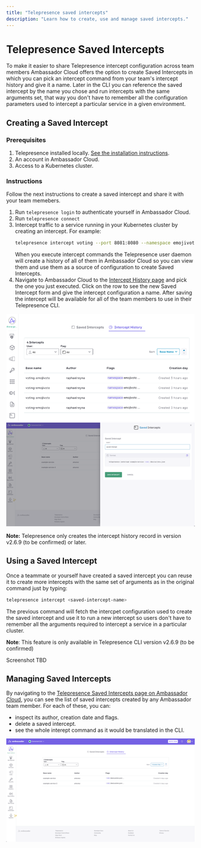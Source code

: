 ```yaml
---
title: "Telepresence saved intercepts"
description: "Learn how to create, use and manage saved intercepts."
---
```


# Telepresence Saved Intercepts

To make it easier to share Telepresence intercept configuration across team members Ambassador Cloud offers the option to create Saved Intercepts
in which you can pick an intercept command from your team's intercept history and give it a name. Later in the CLI you can reference the saved intercept
by the name you chose and run intercepts with the same arguments set, that way you don't have to remember all the configuration parameters used to intercept
a particular service in a given environment.

## Creating a Saved Intercept 

### Prerequisites

1. Telepresence installed locally. [See the installation instructions](../../../telepresence/latest/install/index.md).
1. An account in Ambassador Cloud.
1. Access to a Kubernetes cluster.


### Instructions
Follow the next instructions to create a saved intercept and share it with your team memebers.

1. Run `telepresence login` to authenticate yourself in Ambassador Cloud.
2. Run `telepresence connect`
3. Intercept traffic to a service running in your Kubernetes cluster by creating an intercept. For example:
   ```bash
   telepresence intercept voting --port 8081:8080 --namespace emojivoto --http-header x-telepresence-intercept-id=test-user-1
   ```
   When you execute intercept commands the Telepresence user daemon will create a history of all of them in Ambassador Cloud
   so you can view them and use them as a source of configuration to create Saved Intercepts.
4. Navigate to Ambassador Cloud to the [Intercept History page](https://app.getambassador.io/saved-intercepts/history) and pick the one you just
   executed. Click on the row to see the new Saved Intercept form and give the intercept configuration a name. After saving the intercept will be available
   for all of the team members to use in their Telepresence CLI.

![saved-intercepts-form](../images/telepresence-intercept-history.png)
![saved-intercepts-form](../images/telepresence-saved-intercepts-form.png)

**Note:** Telepresence only creates the intercept history record in version v2.6.9 (to be confirmed) or later.
   

## Using a Saved Intercept

Once a teammate or yourself have created a saved intercept you can reuse it to create more intercepts with the same set of arguments as in the original command just by typing:

```bash
telepresence intercept <saved-intercept-name>
```

The previous command will fetch the intercpet configuration used to create the saved intercept and use it to run a new intercept so users
don't have to remember all the arguments required to intercept a service in a particular cluster.

**Note**: This feature is only available in Telepresence CLI version v2.6.9 (to be confirmed)

Screenshot TBD

##  Managing Saved Intercepts

By navigating to the [Telepresence Saved Intercepts page on Ambassador Cloud](https://app.getambassador.io/saved-intercepts/saved-intercept),
you can see the list of saved intercepts created by any Ambassador team member. For each of these, you can:

-  inspect its author, creation date and flags.
- delete a saved intercept.
- see the whole interept command as it would be translated in the CLI.

![saved-intercepts-list](../images/telepresence-saved-intercepts-list.png)

